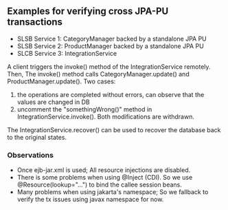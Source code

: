 ## Examples for verifying cross JPA-PU transactions ##

* SLSB Service 1: CategoryManager backed by a standalone JPA PU
* SLSB Service 2: ProductManager backed by a standalone JPA PU
* SLCB Service 3: IntegrationService

A client triggers the invoke() method of the IntegrationService remotely. Then, The invoke() method calls 
CategoryManager.update() and ProductManager.update(). Two cases:
1. the operations are completed without errors, can observe that the values are changed in DB
2. uncomment the "somethingWrong()" method in IntegrationService.invoke(). Both modifications are withdrawn.

The IntegrationService.recover() can be used to recover the database back to the original states.

### Observations ###
* Once ejb-jar.xml is used; All resource injections are disabled.
* There is some problems when using @Inject (CDI). So we use @Resource(lookup="...") to bind the callee session beans.
* Many problems when using jakarta's namespace; So we fallback to verify the tx issues using javax namespace for now.
